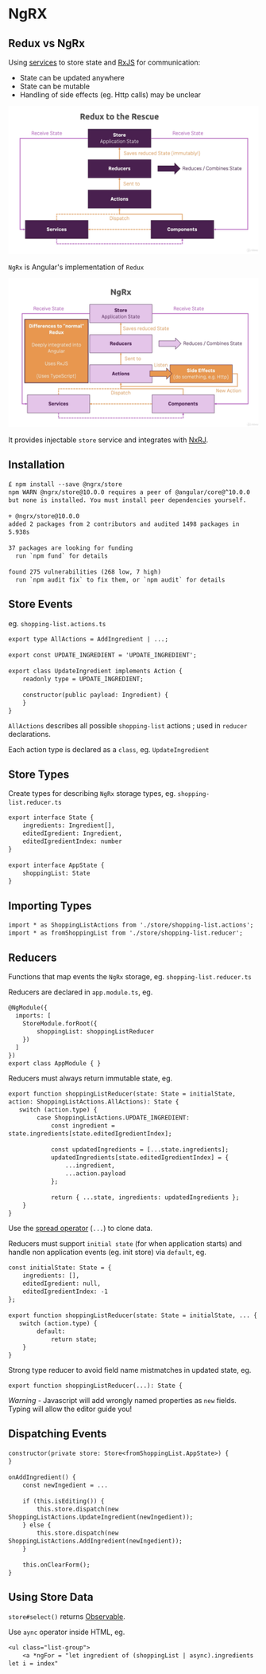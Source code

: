 # NgRX

## Redux vs NgRx

Using [services](./services.md) to store state and [RxJS](./observables.md) for communication:

* State can be updated anywhere
* State can be mutable
* Handling of side effects (eg. Http calls) may be unclear

![redux](./images/redux.png)

`NgRx` is Angular's implementation of `Redux`

![NgRx](./images/ngrx.png)

It provides injectable `store` service and integrates with [NxRJ](./observables.md).

## Installation

```
£ npm install --save @ngrx/store
npm WARN @ngrx/store@10.0.0 requires a peer of @angular/core@^10.0.0 but none is installed. You must install peer dependencies yourself.

+ @ngrx/store@10.0.0
added 2 packages from 2 contributors and audited 1498 packages in 5.938s

37 packages are looking for funding
  run `npm fund` for details

found 275 vulnerabilities (268 low, 7 high)
  run `npm audit fix` to fix them, or `npm audit` for details
```

## Store Events

eg. `shopping-list.actions.ts`

```
export type AllActions = AddIngredient | ...;

export const UPDATE_INGREDIENT = 'UPDATE_INGREDIENT';

export class UpdateIngredient implements Action {
    readonly type = UPDATE_INGREDIENT;

    constructor(public payload: Ingredient) {
    }
}
```

`AllActions` describes all possible `shopping-list` actions ; used in `reducer` declarations.

Each action type is declared as a `class`, eg. `UpdateIngredient`

## Store Types

Create types for describing `NgRx` storage types, eg. `shopping-list.reducer.ts`

```
export interface State {
    ingredients: Ingredient[],
    editedIgredient: Ingredient,
    editedIgredientIndex: number
}

export interface AppState {
    shoppingList: State
}
```

## Importing Types

```
import * as ShoppingListActions from './store/shopping-list.actions';
import * as fromShoppingList from './store/shopping-list.reducer';
```

## Reducers

Functions that map events the `NgRx` storage, eg. `shopping-list.reducer.ts`

Reducers are declared in `app.module.ts`, eg.

```
@NgModule({
  imports: [
    StoreModule.forRoot({
        shoppingList: shoppingListReducer
    })
  ]
})
export class AppModule { }
```

Reducers must always return immutable state, eg.

```
export function shoppingListReducer(state: State = initialState, action: ShoppingListActions.AllActions): State {
   switch (action.type) {
        case ShoppingListActions.UPDATE_INGREDIENT:
            const ingredient = state.ingredients[state.editedIgredientIndex];

            const updatedIngredients = [...state.ingredients];
            updatedIngredients[state.editedIgredientIndex] = {
                ...ingredient,
                ...action.payload
            };

            return { ...state, ingredients: updatedIngredients };
    }
}
```

Use the [spread operator](https://developer.mozilla.org/en-US/docs/Web/JavaScript/Reference/Operators/Spread_syntax) (`...`) to clone data.

Reducers must support `initial state` (for when application starts) and handle non application events (eg. init store) via `default`, eg.

```
const initialState: State = {
    ingredients: [],
    editedIgredient: null,
    editedIgredientIndex: -1
};

export function shoppingListReducer(state: State = initialState, ... {
   switch (action.type) {
        default:
            return state;
    }
}
```

Strong type reducer to avoid field name mistmatches in updated state, eg.

```
export function shoppingListReducer(...): State {
```

*Warning -* Javascript will add wrongly named properties as `new` fields. Typing will allow the editor guide you!

## Dispatching Events

```
constructor(private store: Store<fromShoppingList.AppState>) {
}

onAddIngredient() {
    const newIngedient = ...

    if (this.isEditing()) {
        this.store.dispatch(new ShoppingListActions.UpdateIngredient(newIngedient));
    } else {
        this.store.dispatch(new ShoppingListActions.AddIngredient(newIngedient));
    }

    this.onClearForm();
}
```

## Using Store Data

`store#select()` returns [Observable](./observables.md).

Use `aync` operator inside HTML, eg.

```
<ul class="list-group">
    <a *ngFor = "let ingredient of (shoppingList | async).ingredients let i = index"
```

